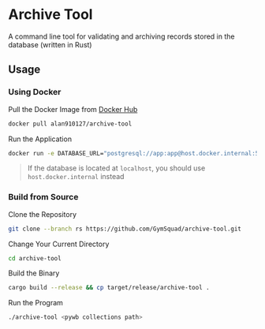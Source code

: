 # Archive Tool

A command line tool for validating and archiving records stored in the database (written in Rust)

## Usage

### Using Docker

Pull the Docker Image from [Docker Hub](https://hub.docker.com/repository/docker/alan910127/archive-tool/general)

```bash
docker pull alan910127/archive-tool
```

Run the Application

```bash
docker run -e DATABASE_URL="postgresql://app:app@host.docker.internal:5432/db" alan910127/archive-tool <pywb collections path>
```

> If the database is located at `localhost`, you should use `host.docker.internal` instead

### Build from Source

Clone the Repository

```bash
git clone --branch rs https://github.com/GymSquad/archive-tool.git
```

Change Your Current Directory

```bash
cd archive-tool
```

Build the Binary

```bash
cargo build --release && cp target/release/archive-tool .
```

Run the Program

```bash
./archive-tool <pywb collections path>
```
